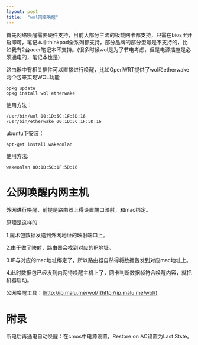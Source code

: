 ```yaml
---
layout: post
title:  "wol网络唤醒"
---
```


首先网络唤醒需要硬件支持，目前大部分主流的板载网卡都支持，只需在bios里开启即可，笔记本中thinkpad全系列都支持，部分品牌的部分型号是不支持的，比如我有2台acer笔记本不支持。(很多时候wol是为了节电考虑，但是电源插座是必须通电的，笔记本也是)

路由器中有相关插件可以直接进行唤醒，比如OpenWRT提供了wol和etherwake两个包来实现WOL功能

	opkg update
	opkg install wol etherwake

使用方法：

	/usr/bin/wol 00:1D:5C:1F:5D:16
	/usr/bin/etherwake 00:1D:5C:1F:5D:16

ubuntu下安装：

	apt-get install wakeonlan

使用方法:

	wakeonlan 00:1D:5C:1F:5D:16

# 公网唤醒内网主机

外网进行唤醒，前提是路由器上得设置端口映射，和mac绑定。

原理是这样的：

1.魔术包数据发送到外网地址的映射端口上。

2.由于做了映射，路由器会找到对应的IP地址。

3.IP与对应的mac地址绑定了，所以路由器自然得将数据包发到对应mac地址上。

4.此时数据包已经发到内网待唤醒主机上了，网卡判断数据帧符合唤醒内容，就把机器启动。


公网唤醒工具：[http://ip.malu.me/wol/](http://ip.malu.me/wol/)

# 附录

断电后再通电自动唤醒：在cmos中电源设置，Restore on AC设置为Last Stste。
